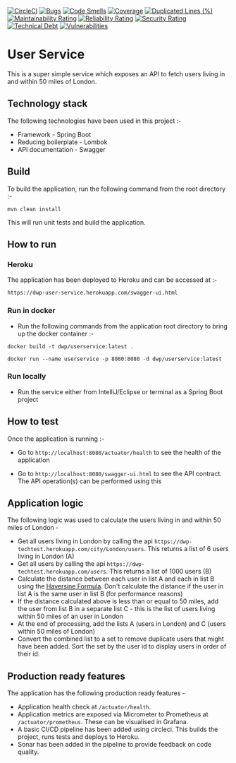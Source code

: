 [![CircleCI](https://circleci.com/gh/sambamitra/user-service.svg?style=svg)](https://app.circleci.com/pipelines/github/sambamitra/user-service) 
[![Bugs](https://sonarcloud.io/api/project_badges/measure?project=sambamitra_user-service&metric=bugs)](https://sonarcloud.io/dashboard?id=sambamitra_user-service)
[![Code Smells](https://sonarcloud.io/api/project_badges/measure?project=sambamitra_user-service&metric=code_smells)](https://sonarcloud.io/dashboard?id=sambamitra_user-service)
[![Coverage](https://sonarcloud.io/api/project_badges/measure?project=sambamitra_user-service&metric=coverage)](https://sonarcloud.io/dashboard?id=sambamitra_user-service)
[![Duplicated Lines (%)](https://sonarcloud.io/api/project_badges/measure?project=sambamitra_user-service&metric=duplicated_lines_density)](https://sonarcloud.io/dashboard?id=sambamitra_user-service)
[![Maintainability Rating](https://sonarcloud.io/api/project_badges/measure?project=sambamitra_user-service&metric=sqale_rating)](https://sonarcloud.io/dashboard?id=sambamitra_user-service)
[![Reliability Rating](https://sonarcloud.io/api/project_badges/measure?project=sambamitra_user-service&metric=reliability_rating)](https://sonarcloud.io/dashboard?id=sambamitra_user-service)
[![Security Rating](https://sonarcloud.io/api/project_badges/measure?project=sambamitra_user-service&metric=security_rating)](https://sonarcloud.io/dashboard?id=sambamitra_user-service)
[![Technical Debt](https://sonarcloud.io/api/project_badges/measure?project=sambamitra_user-service&metric=sqale_index)](https://sonarcloud.io/dashboard?id=sambamitra_user-service)
[![Vulnerabilities](https://sonarcloud.io/api/project_badges/measure?project=sambamitra_user-service&metric=vulnerabilities)](https://sonarcloud.io/dashboard?id=sambamitra_user-service)

# User Service 

This is a super simple service which exposes an API to fetch users living in and within 50 miles of London.

## Technology stack

The following technologies have been used in this project :-

- Framework - Spring Boot
- Reducing boilerplate - Lombok
- API documentation - Swagger

## Build

To build the application, run the following command from the root directory :-

```
mvn clean install
```

This will run unit tests and build the application.

## How to run

### Heroku

The application has been deployed to Heroku and can be accessed at :-

`https://dwp-user-service.herokuapp.com/swagger-ui.html`

### Run in docker

- Run the following commands from the application root directory to bring up the docker container :-

```
docker build -t dwp/userservice:latest .

docker run --name userservice -p 8080:8080 -d dwp/userservice:latest
```

### Run locally

- Run the service either from IntelliJ/Eclipse or terminal as a Spring Boot project

## How to test

Once the application is running :- 

- Go to `http://localhost:8080/actuator/health` to see the health of the application

- Go to `http://localhost:8080/swagger-ui.html` to see the API contract. The API operation(s) can be performed using this

## Application logic

The following logic was used to calculate the users living in and within 50 miles of London - 

- Get all users living in London by calling the api `https://dwp-techtest.herokuapp.com/city/London/users`. This returns a list of 6 users living in London (A)
- Get all users by calling the api `https://dwp-techtest.herokuapp.com/users`. This returns a list of 1000 users (B)
- Calculate the distance between each user in list A and each in list B using the [Haversine Formula](https://en.wikipedia.org/wiki/Haversine_formula). Don't calculate the distance if the user in list A is the same user in list B (for performance reasons)
- If the distance calculated above is less than or equal to 50 miles, add the user from list B in a separate list C - this is the list of users living within 50 miles of an user in London
- At the end of processing, add the lists A (users in London) and C (users within 50 miles of London)
- Convert the combined list to a set to remove duplicate users that might have been added. Sort the set by the user id to display users in order of their id.

## Production ready features

The application has the following production ready features - 
- Application health check at `/actuator/health`.
- Application metrics are exposed via Micrometer to Prometheus at `/actuator/prometheus`. These can be visualised in Grafana.
- A basic CI/CD pipeline has been added using circleci. This builds the project, runs tests and deploys to Heroku.
- Sonar has been added in the pipeline to provide feedback on code quality.

